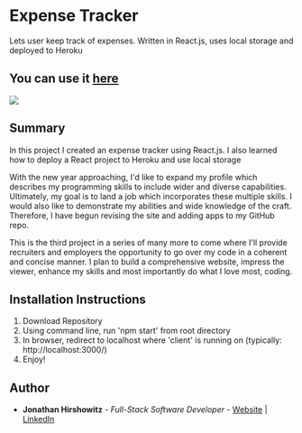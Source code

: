 # Expense Tracker

Lets user keep track of expenses. Written in React.js, uses local storage and deployed to Heroku

## You can use it [here](http://yw-expense-tracker-react.herokuapp.com/)

<image src="src/assets/expense_tracker_snapshot.bmp">

## Summary

In this project I created an expense tracker using React.js. I also learned how to deploy a React project to Heroku and use local storage

With the new year approaching, I'd like to expand my profile which describes my programming skills to include wider and diverse capabilities. Ultimately, my goal is to land a job which incorporates these multiple skills. I would also like to demonstrate my abilities and wide knowledge of the craft. 
Therefore, I have begun revising the site and adding apps to my GitHub repo. 

This is the third project in a series of many more to come where I'll provide recruiters and employers the opportunity to go over my code in a coherent and concise manner. I plan to build a comprehensive website, impress the viewer, enhance my skills and most importantly do what I love most, coding. 

##  Installation Instructions

1. Download Repository
2. Using command line, run 'npm start' from root directory
3. In browser, redirect to localhost where 'client' is running on (typically:  http://localhost:3000/)
4. Enjoy!

## Author

* **Jonathan Hirshowitz** - *Full-Stack Software Developer* - [Website](https://jonathan-hirshowitz-portfolio.firebaseapp.com/) | [LinkedIn](https://www.linkedin.com/in/jonathan-hirshowitz/)